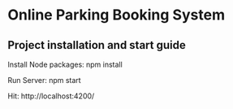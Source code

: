 # Online Parking Booking System

## Project installation and start guide

Install Node packages: npm install

Run Server: npm start

Hit: http://localhost:4200/
